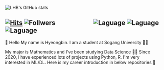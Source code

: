 ![LHB's GitHub stats](https://github-readme-stats.vercel.app/api?username=Lee-HyeongBin&show_icons=true&theme=radical)

[![Hits](https://hits.seeyoufarm.com/api/count/incr/badge.svg?url=https%3A%2F%2Fgithub.com%2FLee-HyeongBin&count_bg=%2379C83D&title_bg=%23555555&icon=&icon_color=%23E7E7E7&title=hits&edge_flat=false)](https://hits.seeyoufarm.com) ![Follwers](https://img.shields.io/github/followers/Lee-HyeongBin)&nbsp;&nbsp;&nbsp;&nbsp;&nbsp;&nbsp;&nbsp;&nbsp;&nbsp;&nbsp;&nbsp;&nbsp;&nbsp;&nbsp;&nbsp;&nbsp;&nbsp;&nbsp;&nbsp;&nbsp;&nbsp;&nbsp;&nbsp;&nbsp; ![Laguage](https://img.shields.io/badge/Python-3766AB?style=plastic-square&logo=Python&logoColor=white)  ![Laguage](https://img.shields.io/badge/R-276DC3?style=flat-plastic&logo=R&logoColor=white) ![Laguage](https://img.shields.io/badge/MySQL-4479A1?style=flat-plastic&logo=MySQL&logoColor=white) 
---
👋 Hello My name is Hyeongbin. I am a student at Sogang University 👨‍💼


My major is Mathematics and I've been studying Data Science 👩‍💻 Since 2020, I have experienced lots of projects using Python, R.  I'm very interested in ML/DL. Here is my career introduction in below repositories 🔻
